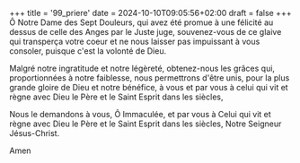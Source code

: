 +++
title = '99_priere'
date = 2024-10-10T09:05:56+02:00
draft = false
+++
Ô Notre Dame des Sept Douleurs, qui avez été promue à une félicité au dessus de celle des Anges par le Juste juge, souvenez-vous de ce glaive qui transperça votre coeur et ne nous laisser pas impuissant à vous consoler, puisque c'est la volonté de Dieu.

Malgré notre ingratitude et notre légèreté, obtenez-nous les grâces qui, proportionnées à notre faiblesse, nous permettrons d'être unis, pour la plus grande gloire de Dieu et notre bénéfice, à vous et par vous à celui qui vit et règne avec Dieu le Père et le Saint Esprit dans les siècles,

Nous le demandons à vous, Ô Immaculée, et par vous à Celui qui vit et règne avec Dieu le Père et le Saint Esprit dans les siècles, Notre Seigneur Jésus-Christ.

Amen